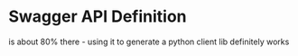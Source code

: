 
# Swagger API Definition

is about 80% there - using it to generate a python client lib definitely works

